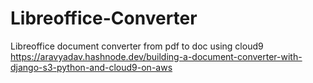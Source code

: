 # Libreoffice-Converter
Libreoffice document converter from pdf to doc using cloud9
https://aravyadav.hashnode.dev/building-a-document-converter-with-django-s3-python-and-cloud9-on-aws
